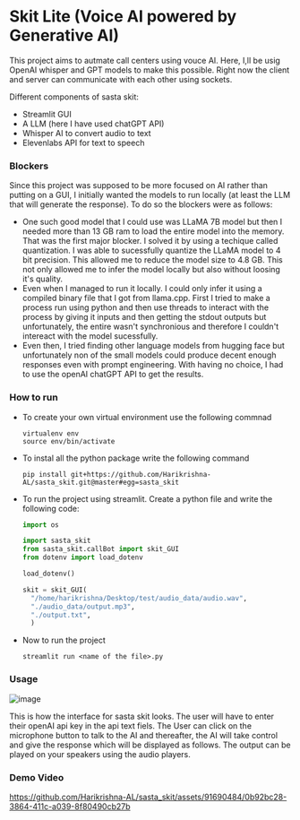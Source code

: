 # Skit Lite (Voice AI powered by Generative AI)

This project aims to autmate call centers using vouce AI. Here, I,ll be usig OpenAI whisper and GPT models to make this possible. Right now the client and server can communicate with each other using sockets.

Different components of sasta skit:
<ul>
  <li>Streamlit GUI</li>
  <li>A LLM (here I have used chatGPT API)</li>
  <li>Whisper AI to convert audio to text</li>
  <li>Elevenlabs API for text to speech</li>
</ul>

### Blockers
Since this project was supposed to be more focused on AI rather than putting on a GUI, I initially wanted the models to run locally (at least the LLM that will generate the response). To do so the blockers were as follows:
- One such good model that I could use was LLaMA 7B model but then I needed more than 13 GB ram to load the entire model into the memory. That was the first major blocker. I solved it by using a techique called quantization. I was able to sucessfully quantize the LLaMA model to 4 bit precision. This allowed me to reduce the model size to 4.8 GB. This not only allowed me to infer the model locally but also without loosing it's quality.
- Even when I managed to run it locally. I could only infer it using a compiled binary file that I got from llama.cpp. First I tried to make a process run using python and then use threads to interact with the process by giving it inputs and then getting the stdout outputs but unfortunately, the entire wasn't synchronious and therefore I couldn't intereact with the model sucessfully.
- Even then, I tried finding other language models from hugging face but unfortunately non of the small models could produce decent enough responses even with prompt engineering. With having no choice, I had to use the openAI chatGPT API to get the results.
### How to run
- To create your own virtual environment use the following commnad
  ```shell
  virtualenv env
  source env/bin/activate
  ```
- To instal all the python package write the following command
  ```shell
  pip install git+https://github.com/Harikrishna-AL/sasta_skit.git@master#egg=sasta_skit
  ```
- To run the project using streamlit.
  Create a python file and write the following code:
  ```python
  import os

  import sasta_skit
  from sasta_skit.callBot import skit_GUI
  from dotenv import load_dotenv

  load_dotenv()

  skit = skit_GUI(
    "/home/harikrishna/Desktop/test/audio_data/audio.wav",
    "./audio_data/output.mp3",
    "./output.txt",
    )

  ```
- Now to run the project 

  ```shell
  streamlit run <name of the file>.py
  ```
### Usage

  ![image](https://github.com/Harikrishna-AL/sasta_skit/assets/91690484/3e76604a-dd9b-499a-99ac-d05c6084a298)
  
  This is how the interface for sasta skit looks. The user will have to enter their openAI api key in the api text fiels. The User can click on the microphone button to talk to the AI and thereafter, the AI will take control and give the response which will be displayed as follows. The output can be played on your speakers using the audio players.
  
### Demo Video

https://github.com/Harikrishna-AL/sasta_skit/assets/91690484/0b92bc28-3864-411c-a039-8f80490cb27b
